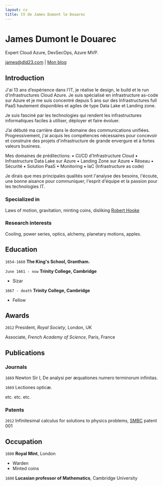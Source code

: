 ```yaml
---
layout: cv
title: CV de James Dumont le Douarec
---
```

# James Dumont le Douarec
Expert Cloud Azure, DevSecOps, Azure MVP.

<div id="webaddress">
<a href="james@dld23.com">james@dld23.com</a>
| <a href="https://jamesdld23.medium.com/">Mon blog</a>
</div>


## Introduction

J'ai 13 ans d’expérience dans l'IT, je réalise le design, le build et le run d'infrastructures Cloud Azure. Je suis spécialisé en infrastructure as-code sur Azure et je me suis concentré depuis 5 ans sur des Infrastructures full PaaS hautement disponibles et agiles de type Data Lake et Landing zone.

Je suis fasciné par les technologies qui rendent les infrastructures informatiques faciles à utiliser, déployer et faire évoluer.

J’ai débuté ma carrière dans le domaine des communications unifiées. Progressivement, j'ai acquis les compétences nécessaires pour concevoir et construire des projets d'infrastructure de grande envergure et à fortes valeurs business.

Mes domaines de prédilections:
▪ CI/CD d'Infrastructure Cloud
▪ Infrastructure Data Lake sur Azure
▪ Landing Zone sur Azure
▪ Réseau
▪ Sécurité
▪ Solution PaaS
▪ Monitoring
▪ IaC (Infrastructure as code)

Je dirais que mes principales qualités sont l'analyse des besoins, l'écoute, une bonne aisance pour communiquer, l'esprit d'équipe et la passion pour les technologies IT.

### Specialized in

Laws of motion, gravitation, minting coins, disliking [Robert Hooke](http://en.wikipedia.org/wiki/Robert_Hooke)


### Research interests

Cooling, power series, optics, alchemy, planetary motions, apples.


## Education

`1654-1660`
__The King's School, Grantham.__

`June 1661 - now`
__Trinity College, Cambridge__

- Sizar

`1667 - death`
__Trinity College, Cambridge__

- Fellow



## Awards

`2012`
President, *Royal Society*, London, UK

Associate, *French Academy of Science*, Paris, France



## Publications

<!-- A list is also available [online](http://scholar.google.co.uk/citations?user=LTOTl0YAAAAJ) -->

### Journals

`1669`
Newton Sir I, De analysi per æquationes numero terminorum infinitas. 

`1669`
Lectiones opticæ.

etc. etc. etc.

### Patents

`2012`
Infinitesimal calculus for solutions to physics problems, [SMBC](http://www.techdirt.com/articles/20121011/09312820678/if-patents-had-been-around-time-newton.shtml) patent 001


## Occupation

`1600`
__Royal Mint__, London

- Warden
- Minted coins

`1600`
__Lucasian professor of Mathematics__, Cambridge University



<!-- ### Footer

Last updated: May 2013 -->


